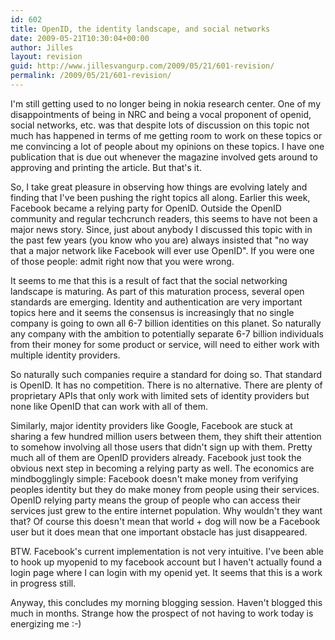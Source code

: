 ```yaml
---
id: 602
title: OpenID, the identity landscape, and social networks
date: 2009-05-21T10:30:04+00:00
author: Jilles
layout: revision
guid: http://www.jillesvangurp.com/2009/05/21/601-revision/
permalink: /2009/05/21/601-revision/
---
```

I'm still getting used to no longer being in nokia research center. One of my disappointments of being in NRC and being a vocal proponent of openid, social networks, etc. was that despite lots of discussion on this topic not much has happened in terms of me getting room to work on these topics or me convincing a lot of people about my opinions on these topics. I have one publication that is due out whenever the magazine involved gets around to approving and printing the article. But that's it.

So, I take great pleasure in observing how things are evolving lately and finding that I've been pushing the right topics all along. Earlier this week, Facebook became a relying party for OpenID. Outside the OpenID community and regular techcrunch readers, this seems to have not been a major news story. Since, just about anybody I discussed this topic with in the past few years (you know who you are) always insisted that "no way that a major network like Facebook will ever use OpenID". If you were one of those people: admit right now that you were wrong.

It seems to me that this is a result of fact that the social networking landscape is maturing. As part of this maturation process, several open standards are emerging. Identity and authentication are very important topics here and it seems the consensus is increasingly that no single company is going to own all 6-7 billion identities on this planet. So naturally any company with the ambition to potentially separate 6-7 billion individuals from their money for some product or service, will need to either work with multiple identity providers. 

So naturally such companies require a standard for doing so. That standard is OpenID. It has no competition. There is no alternative. There are plenty of proprietary APIs that only work with limited sets of identity providers but none like OpenID that can work with all of them.

Similarly, major identity providers like Google, Facebook are stuck at sharing a few hundred million users between them, they shift their attention to somehow involving all those users that didn't sign up with them. Pretty much all of them are OpenID providers already. Facebook just took the obvious next step in becoming a relying party as well. The economics are mindbogglingly simple: Facebook doesn't make money from verifying peoples identity but they do make money from people using their services. OpenID relying party means the group of people who can access their services just grew to the entire internet population. Why wouldn't they want that? Of course this doesn't mean that world + dog will now be a Facebook user but it does mean that one important obstacle has just disappeared.

BTW. Facebook's current implementation is not very intuitive. I've been able to hook up myopenid to my facebook account but I haven't actually found a login page where I can login with my openid yet. It seems that this is a work in progress still.

Anyway, this concludes my morning blogging session. Haven't blogged this much in months. Strange how the prospect of not having to work today is energizing me :-)